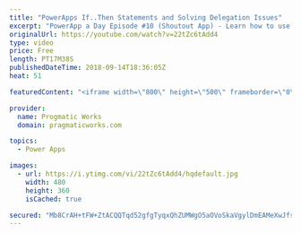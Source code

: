 ```yaml
---
title: "PowerApps If..Then Statements and Solving Delegation Issues"
excerpt: "PowerApp a Day Episode #10 (Shoutout App) - Learn how to use If..Then statements and deal with challenges with SharePoint delegation in PowerApps  Pragmatic Works Training : https://pragmaticworks.com/training/on-demand-training"
originalUrl: https://youtube.com/watch?v=22tZc6tAdd4
type: video
price: Free
length: PT17M38S
publishedDateTime: 2018-09-14T18:36:05Z
heat: 51

featuredContent: "<iframe width=\"800\" height=\"500\" frameborder=\"0\" src=\"https://www.youtube.com/embed/22tZc6tAdd4\" allow=\"accelerometer; autoplay; encrypted-media; gyroscope; picture-in-picture\" allowfullscreen></iframe>"

provider:
  name: Progmatic Works
  domain: pragmaticworks.com

topics:
  - Power Apps

images:
  - url: https://i.ytimg.com/vi/22tZc6tAdd4/hqdefault.jpg
    width: 480
    height: 360
    isCached: true

secured: "Mb8CrAH+tFW+ZtACQQTqd52gfgTyqxQhZUMWgO5aOVoSkaVgylDmEAMeXwJfsPFB4CtwxTYd1dsqKd7946+P7eQNsIywKCuFL6H0+cw6ZFRssdLIsMnktqbOIELtnhdcYsz/B/Jovdkopbf7OIEm2JpKP3SejptceHoZs53y3QqhcOElLyviBU3bRNh2fCjjbZNFgYSKteAEqnsqML6vhakLgxJ2IEDzeKIGuO51UxEM3i5u/ofCoEzZsGN7hBgdRAOvn7pvi8wYpuNWAkJMmBjbY4363W867Gj1HKPJg34DeldXZlWJu858y74NOAUrFfJzd7OogpXNWncZ0OMyBtY3eTC7dQvFSTpftzVQmDlxxhqyjO7OP7TwyonqRHgydXE2BbqhJl1XFVEQN5gh6GXZmhDCJKymWUBOm0d9tUM=;zTzbdzOQ3kpfaacWDkLL3w=="
---
```


